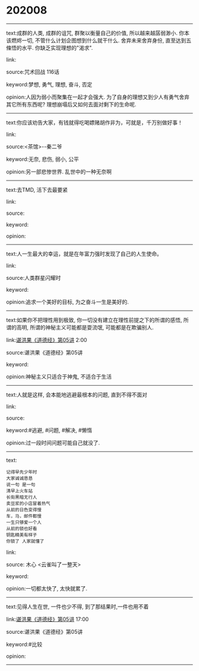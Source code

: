 # 202008

---

text:成群的人类, 成群的诅咒, 群聚以衡量自己的价值, 所以越来越孱弱渺小. 你本该燃烬一切, 不管什么计划企图想到什么就干什么. 舍弃未来舍弃身份, 直至达到五條悟的水平. 你缺乏实现理想的"渴求".

link:

source:咒术回战 116话

keyword:梦想, 勇气, 理想, 奋斗, 否定

opinion:人因为弱小而聚集在一起才会强大. 为了自身的理想又到少人有勇气舍弃其它所有东西呢? 理想崩塌后又如何去面对剩下的生命呢.

---

text:你应该劝告大家，有钱就得吃喝嫖赌胡作非为，可就是，千万别做好事！

link:

source:<茶馆>\-\-秦二爷

keyword:无奈, 悲伤, 弱小, 公平

opinion:另一部悲惨世界. 乱世中的一种无奈啊

---

text:去TMD, 活下去最要紧

link:

source:

keyword:

opinion:

---

text:人一生最大的幸运，就是在年富力强时发现了自己的人生使命。

link:

source:人类群星闪耀时

keyword:

opinion:追求一个美好的目标, 为之奋斗一生是美好的.

---

text:如果你不把理性用到极致, 你一切没有建立在理性前提之下的所谓的感悟, 所谓的高明, 所谓的神秘主义可能都是耍流氓, 可能都是在欺骗别人.

link:[谌洪果《道德经》第05讲](https://youtu.be/52Oc0hGWBhY) 2:00

source:谌洪果《道德经》第05讲

keyword:

opinion:神秘主义只适合于神鬼, 不适合于生活

---

text:人就是这样, 会本能地逃避最根本的问题, 直到不得不面对

link:

source:

keyword:#逃避, #问题, #解决, #懒惰

opinion:过一段时间问题可能自己就没了.

---

text:
```
记得早先少年时
大家诚诚恳恳
说一句 是一句
清早上火车站
长街黑暗无行人
卖豆浆的小店冒着热气
从前的日色变得慢
车，马，邮件都慢
一生只够爱一个人
从前的锁也好看
钥匙精美有样子
你锁了 人家就懂了
```

link:

source: 木心 <云雀叫了一整天>

keyword:

opinion:一切都太快了, 太快就累了.

---

text:见得人生在世, 一件也少不得, 到了那结果时,一件也用不着

link:[谌洪果《道德经》第05讲](https://youtu.be/52Oc0hGWBhY) 17:00

source:谌洪果《道德经》第05讲

keyword:#比较

opinion:

---
